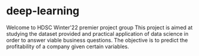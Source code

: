 # deep-learning
Welcome to HDSC Winter'22 premier project group
This project is aimed at studying the dataset provided and practical application of data science in order to answer viable business questions. 
The objective is to predict the profitability of a company given certain variables.
